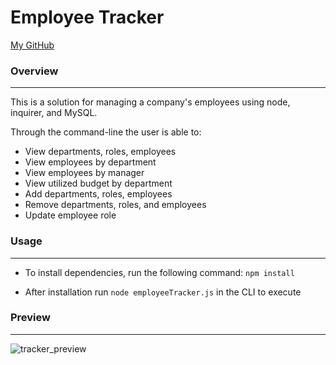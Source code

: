 # Employee Tracker

[My GitHub](https://github.com/asharma1398)

### Overview 
***

This is a solution for managing a company's employees using node, inquirer, and MySQL.

Through the command-line the user is able to:

- View departments, roles, employees
- View employees by department
- View employees by manager
- View utilized budget by department
- Add departments, roles, employees 
- Remove departments, roles, and employees
- Update employee role

### Usage 
***

- To install dependencies, run the following command: ```npm install```

- After installation run ```node employeeTracker.js``` in the CLI to execute

### Preview 
***

![tracker_preview](tracker_preview.gif)